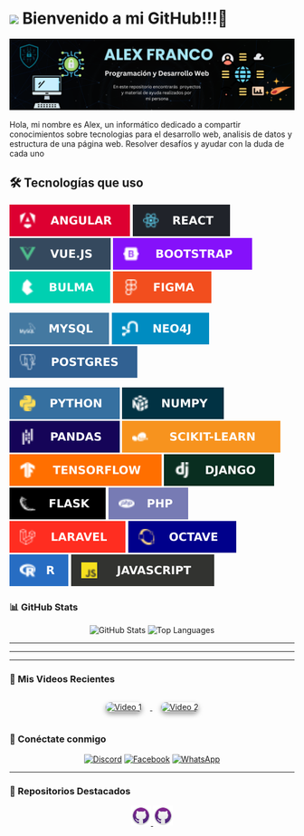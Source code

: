 # <img src="https://media.tenor.com/yRSnf6wABQ4AAAAj/pato-duck.gif" width="100"/> Bienvenido a mi GitHub!!!🦆

![Banner de Alex Franco](banner.png)

Hola, mi nombre es Alex, un informático dedicado a compartir conocimientos sobre tecnologias para el desarrollo web, analisis de datos y estructura de una página web. Resolver desafíos y ayudar con la duda de cada uno 

## 🛠 Tecnologías que uso
[![Angular](Angular.svg?style=for-the-badge&logo=angular&logoColor=white)](https://angular.dev/overview)
[![React](React.svg?style=for-the-badge&logo=react&logoColor=%2361DAFB)](https://es.react.dev/)
[![Vue.js](Vue.svg?style=for-the-badge&logo=vuedotjs&logoColor=%234FC08D)](https://vuejs.org/tutorial/#step-1)
![Bootstrap](bootstrap.svg?style=for-the-badge&logo=bootstrap&logoColor=white)
![Bulma](bulma.svg?style=for-the-badge&logo=bulma&logoColor=white)
![Figma](figma.svg?style=for-the-badge&logo=figma&logoColor=white)

![MySQL](mysql.svg?style=for-the-badge&logo=mysql&logoColor=white)
![Neo4J](neo.svg?style=for-the-badge&logo=neo4j&logoColor=white)
![Postgres](post.svg?style=for-the-badge&logo=postgresql&logoColor=white)

![Python](python.svg?style=for-the-badge&logo=python&logoColor=ffdd54)
![NumPy](numpy.svg?style=for-the-badge&logo=numpy&logoColor=white)
![Pandas](pandas.svg?style=for-the-badge&logo=pandas&logoColor=white)
![scikit-learn](learn.svg?style=for-the-badge&logo=scikit-learn&logoColor=white)
![TensorFlow](tensor.svg?style=for-the-badge&logo=TensorFlow&logoColor=white)
![Django](django.svg?style=for-the-badge&logo=django&logoColor=white)
![Flask](flask.svg?style=for-the-badge&logo=flask&logoColor=white)
![PHP](php.svg?style=for-the-badge&logo=php&logoColor=white)
![Laravel](laravel.svg?style=for-the-badge&logo=laravel&logoColor=white)
![Octave](octave.svg?style=for-the-badge&logo=octave&logoColor=fcd683)
![R](R.svg?style=for-the-badge&logo=r&logoColor=white)
![JavaScript](java.svg?style=for-the-badge&logo=javascript&logoColor=%23F7DF1E)



### 📊 GitHub Stats

<div align="center">
  <img src="https://github-readme-stats.vercel.app/api?username=Francovg18&show_icons=true&theme=radical&include_all_commits=true&count_private=true" alt="GitHub Stats" height="150"/>
  <img src="https://github-readme-stats.vercel.app/api/top-langs/?username=Francovg18&layout=compact&theme=radical" alt="Top Languages" height="150"/>
</div>

---
---

---

### 🎥 Mis Videos Recientes 

<div align="center">
  <a href="https://www.youtube.com/watch?v=wsGSeggwVU8" target="_blank">
    <img src="https://img.youtube.com/vi/wsGSeggwVU8/hqdefault.jpg" alt="Video 1" width="250" style="border-radius:15px; box-shadow: 0px 4px 8px rgba(0, 0, 0, 0.4); margin: 15px;">
  </a>
  <a href="https://www.youtube.com/watch?v=Eg1FYThHHQU" target="_blank">
    <img src="https://img.youtube.com/vi/Eg1FYThHHQU/hqdefault.jpg" alt="Video 2" width="250" style="border-radius:15px; box-shadow: 0px 4px 8px rgba(0, 0, 0, 0.4); margin: 15px;">
  </a>
</div>



### 🔗 Conéctate conmigo

<div align="center">
  <a href="https://discord.com/users/tu-discord" target="_blank"><img src="https://img.shields.io/badge/Discord-7289DA?style=for-the-badge&logo=discord&logoColor=white" alt="Discord"></a>
  <a href="https://www.facebook.com/tu-facebook" target="_blank"><img src="https://img.shields.io/badge/Facebook-1877F2?style=for-the-badge&logo=facebook&logoColor=white" alt="Facebook"></a>
  <a href="https://wa.me/59169926193" target="_blank"><img src="https://img.shields.io/badge/Whatsapp-075e54?style=for-the-badge&logo=whatsapp&logoColor=white" alt="WhatsApp"></a>
  
</div>

---

### 🎨 Repositorios Destacados


<div align="center">
  <a href="https://github.com/Francovg18/1erExamen_I.A.">
    <img src="hub.png" width="35" alt="Dat-241" />
  </a>
  <a href="https://github.com/Francovg18/Dat-241">
    <img src="hub.png" width="35" alt="Dat-241" />
  </a>
</div>
